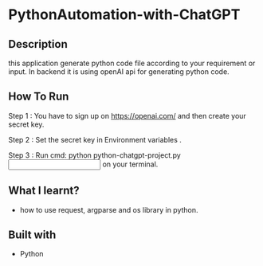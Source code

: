 # PythonAutomation-with-ChatGPT

## Description 
this application generate python code file according to your requirement or input. In backend it is using openAI api for generating python code.

## How To Run
Step 1 : You have to sign up on https://openai.com/ and then create your secret key.

Step 2 : Set the secret key in Environment variables .

Step 3 : Run cmd:  python python-chatgpt-project.py <input> <outfilename> on your terminal.

## What I learnt?
* how to use request, argparse and os library in python.

## Built with
* Python
